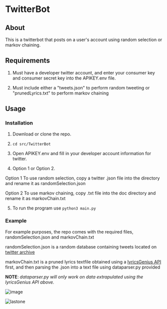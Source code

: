 # **TwitterBot**

## **About**
This is a twitterbot that posts on a user's account using random selection or markov chaining.

## **Requirements**
1. Must have a developer twitter account, and enter your consumer key and consumer secret key into the APIKEY.env file.

2. Must include either a "tweets.json" to perform random tweeting or "prunedLyrics.txt" to perform markov chaining

## **Usage**
### **Installation**
1. Download or clone the repo.

2. ```cd src/TwitterBot```

3. Open APIKEY.env and fill in your developer account information for twitter.

4. Option 1 or Option 2.

Option 1
To use random selection, copy a twitter .json file into the directory and rename it as randomSelection.json

Option 2
To use markov chaining, copy .txt file into the doc directory and rename it as markovChain.txt

5. To run the program use ```python3 main.py```
### **Example**

For example purposes, the repo comes with the required files, randomSelection.json and markovChain.txt

randomSelection.json is a random database containing tweets located on [twitter archive](https://archive.org/search.php?query=collection%3Atwitterstream&sort=-publicdate)

markovChain.txt is a pruned lyrics textfile obtained using a [lyricsGenius API](https://github.com/johnwmillr/LyricsGenius) first, and then parsing the .json into a text file using dataparser.py provided

**NOTE**: *dataparser.py will only work on data extrapulated using the lyricsGenius API above.*

![image](https://user-images.githubusercontent.com/43177180/103320067-47792600-49f1-11eb-99b6-e7f0128ff627.png)

![lastone](https://user-images.githubusercontent.com/43177180/103320334-2a912280-49f2-11eb-89ed-eac928f6dede.png)



